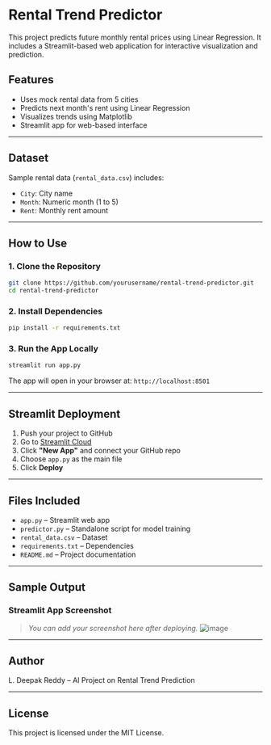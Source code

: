 
# Rental Trend Predictor

This project predicts future monthly rental prices using Linear Regression. It includes a Streamlit-based web application for interactive visualization and prediction.

## Features

- Uses mock rental data from 5 cities
- Predicts next month's rent using Linear Regression
- Visualizes trends using Matplotlib
- Streamlit app for web-based interface

---

## Dataset

Sample rental data (`rental_data.csv`) includes:
- `City`: City name
- `Month`: Numeric month (1 to 5)
- `Rent`: Monthly rent amount

---

## How to Use

### 1. Clone the Repository
```bash
git clone https://github.com/yourusername/rental-trend-predictor.git
cd rental-trend-predictor
```

### 2. Install Dependencies
```bash
pip install -r requirements.txt
```

### 3. Run the App Locally
```bash
streamlit run app.py
```

The app will open in your browser at: `http://localhost:8501`

---

## Streamlit Deployment

1. Push your project to GitHub
2. Go to [Streamlit Cloud](https://streamlit.io/cloud)
3. Click **"New App"** and connect your GitHub repo
4. Choose `app.py` as the main file
5. Click **Deploy**

---

## Files Included

- `app.py` – Streamlit web app
- `predictor.py` – Standalone script for model training
- `rental_data.csv` – Dataset
- `requirements.txt` – Dependencies
- `README.md` – Project documentation

---

## Sample Output

### Streamlit App Screenshot
> *You can add your screenshot here after deploying.*
> ![image](https://github.com/user-attachments/assets/7ee95e03-009e-4e6e-9d5a-a5f77bdb5b7e)

---

## Author

L. Deepak Reddy – AI Project on Rental Trend Prediction

---

## License

This project is licensed under the MIT License.
